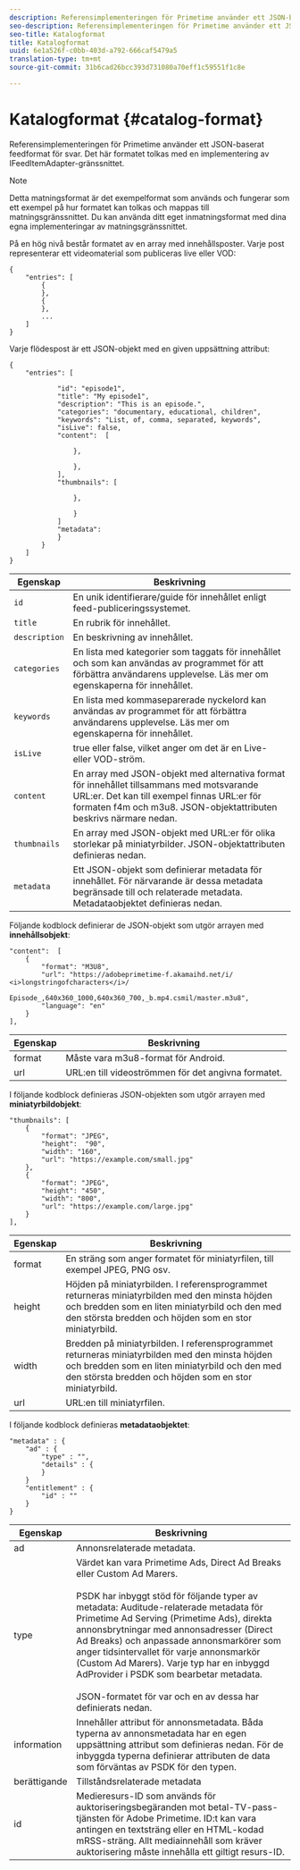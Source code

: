 ```yaml
---
description: Referensimplementeringen för Primetime använder ett JSON-baserat feedformat för svar. Det här formatet tolkas med en implementering av IFeedItemAdapter-gränssnittet.
seo-description: Referensimplementeringen för Primetime använder ett JSON-baserat feedformat för svar. Det här formatet tolkas med en implementering av IFeedItemAdapter-gränssnittet.
seo-title: Katalogformat
title: Katalogformat
uuid: 6e1a526f-c0bb-403d-a792-666caf5479a5
translation-type: tm+mt
source-git-commit: 31b6cad26bcc393d731080a70eff1c59551f1c8e

---
```



# Katalogformat {#catalog-format}

Referensimplementeringen för Primetime använder ett JSON-baserat feedformat för svar. Det här formatet tolkas med en implementering av IFeedItemAdapter-gränssnittet.

>[!NOTE]
>
>Detta matningsformat är det exempelformat som används och fungerar som ett exempel på hur formatet kan tolkas och mappas till matningsgränssnittet. Du kan använda ditt eget inmatningsformat med dina egna implementeringar av matningsgränssnittet.

På en hög nivå består formatet av en array med innehållsposter. Varje post representerar ett videomaterial som publiceras live eller VOD:

```
{
    "entries": [
        {
        },
        {
        },
        ...
    ]
}
```

Varje flödespost är ett JSON-objekt med en given uppsättning attribut:

```
{
    "entries": [
        
            "id": "episode1",
            "title": "My episode1",
            "description": "This is an episode.",
            "categories": "documentary, educational, children",
            "keywords": "List, of, comma, separated, keywords",
            "isLive": false,
            "content":  [
                
                },
                
                },
            ],
            "thumbnails": [
                
                },
                
                }
            ]
            "metadata": 
            } 
        }
    ]
}
```

| Egenskap | Beskrivning |
|---|---|
| `id` | En unik identifierare/guide för innehållet enligt feed-publiceringssystemet. |
| `title` | En rubrik för innehållet. |
| `description` | En beskrivning av innehållet. |
| `categories` | En lista med kategorier som taggats för innehållet och som kan användas av programmet för att förbättra användarens upplevelse. Läs mer om egenskaperna för innehållet. |
| `keywords` | En lista med kommaseparerade nyckelord kan användas av programmet för att förbättra användarens upplevelse. Läs mer om egenskaperna för innehållet. |
| `isLive` | true eller false, vilket anger om det är en Live- eller VOD-ström. |
| `content` | En array med JSON-objekt med alternativa format för innehållet tillsammans med motsvarande URL:er. Det kan till exempel finnas URL:er för formaten f4m och m3u8. JSON-objektattributen beskrivs närmare nedan. |
| `thumbnails` | En array med JSON-objekt med URL:er för olika storlekar på miniatyrbilder. JSON-objektattributen definieras nedan. |
| `metadata` | Ett JSON-objekt som definierar metadata för innehållet. För närvarande är dessa metadata begränsade till och relaterade metadata. Metadataobjektet definieras nedan. |

Följande kodblock definierar de JSON-objekt som utgör arrayen med **innehållsobjekt**:

```
"content":  [
    {
        "format": "M3U8",
        "url": "https://adobeprimetime-f.akamaihd.net/i/
<i>longstringofcharacters</i>/
                 Episode_,640x360_1000,640x360_700,_b.mp4.csmil/master.m3u8",
        "language": "en"
    }  
],
```

| Egenskap | Beskrivning |
|--- |--- |
| format | Måste vara m3u8-format för Android. |
| url | URL:en till videoströmmen för det angivna formatet. |

I följande kodblock definieras JSON-objekten som utgör arrayen med **miniatyrbildobjekt**:

```
"thumbnails": [
    {
        "format": "JPEG",
        "height":  "90",
        "width": "160",
        "url": "https://example.com/small.jpg"
    },
    {
        "format": "JPEG",
        "height": "450",
        "width": "800",
        "url": "https://example.com/large.jpg"
    }
],
```

| Egenskap | Beskrivning |
|---|---|
| format | En sträng som anger formatet för miniatyrfilen, till exempel JPEG, PNG osv. |
| height | Höjden på miniatyrbilden. I referensprogrammet returneras miniatyrbilden med den minsta höjden och bredden som en liten miniatyrbild och den med den största bredden och höjden som en stor miniatyrbild. |
| width | Bredden på miniatyrbilden. I referensprogrammet returneras miniatyrbilden med den minsta höjden och bredden som en liten miniatyrbild och den med den största bredden och höjden som en stor miniatyrbild. |
| url | URL:en till miniatyrfilen. |

I följande kodblock definieras **metadataobjektet**:

```
"metadata" : {
    "ad" : {
        "type" : "",
        "details" : {
        }
    }
    "entitlement" : {
        "id" : ""
    }
}
```

| Egenskap | Beskrivning |
|--- |--- |
| ad | Annonsrelaterade metadata. |
| type | Värdet kan vara Primetime Ads, Direct Ad Breaks eller Custom Ad Marers. <br/><br/>PSDK har inbyggt stöd för följande typer av metadata: Auditude-relaterade metadata för Primetime Ad Serving (Primetime Ads), direkta annonsbrytningar med annonsadresser (Direct Ad Breaks) och anpassade annonsmarkörer som anger tidsintervallet för varje annonsmarkör (Custom Ad Marers). Varje typ har en inbyggd AdProvider i PSDK som bearbetar metadata.  <br/><br/>JSON-formatet för var och en av dessa har definierats nedan. |
| information | Innehåller attribut för annonsmetadata. Båda typerna av annonsmetadata har en egen uppsättning attribut som definieras nedan. För de inbyggda typerna definierar attributen de data som förväntas av PSDK för den typen. |
| berättigande | Tillståndsrelaterade metadata |
| id | Medieresurs-ID som används för auktoriseringsbegäranden mot betal-TV-pass-tjänsten för Adobe Primetime. ID:t kan vara antingen en textsträng eller en HTML-kodad mRSS-sträng. Allt mediainnehåll som kräver auktorisering måste innehålla ett giltigt resurs-ID. |

